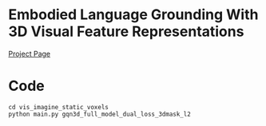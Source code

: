 # Embodied Language Grounding With 3D Visual Feature Representations
[Project Page](https://mihirp1998.github.io/project_pages/emblang/)


# Code
```
cd vis_imagine_static_voxels
python main.py gqn3d_full_model_dual_loss_3dmask_l2
```

